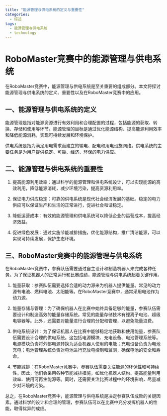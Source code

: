 ```yaml
---  
title: "能源管理与供电系统的定义与重要性"  
categories:  
  - 综述  
tags: 
  - 能源管理与供电系统 
  - technology  
---  
```


# RoboMaster竞赛中的能源管理与供电系统

在RoboMaster竞赛中，能源管理与供电系统是至关重要的组成部分。本文将探讨能源管理与供电系统的定义、重要性以及在RoboMaster竞赛中的应用。

## 一、能源管理与供电系统的定义

能源管理是指对能源资源进行有效利用和合理配置的过程，包括能源的获取、转换、存储和使用等环节。能源管理的目标是通过优化能源结构、提高能源利用效率和降低能源消耗，实现可持续发展和环境保护。

供电系统是指为满足用电需求而建立的输电、配电和用电设施网络。供电系统的主要任务是为用户提供稳定、可靠、经济、环保的电力供应。

## 二、能源管理与供电系统的重要性

1. 提高能源利用效率：通过科学的能源管理和供电系统设计，可以实现能源的高效利用，降低能源消耗，减少环境污染，提高资源利用率。

2. 保证电力供应稳定：可靠的供电系统是现代社会经济发展的基础。稳定的电力供应可以保证生产和生活的正常进行，促进社会和谐稳定。

3. 降低运营成本：有效的能源管理和供电系统可以降低企业的运营成本，提高经济效益。

4. 促进绿色发展：通过实施节能减排措施，优化能源结构，推广清洁能源，可以实现可持续发展，保护生态环境。

## 三、RoboMaster竞赛中的能源管理与供电系统

在RoboMaster竞赛中，参赛队伍需要通过自主设计和制造机器人来完成各种任务。为了保证机器人的正常运行和比赛成绩，能源管理与供电系统起着关键作用。

1. 能量获取：参赛队伍需要选择合适的动力源来为机器人提供能量。常见的动力源有电池、燃料电池、太阳能等。在RoboMaster竞赛中，通常采用电池作为动力源。

2. 能量存储与管理：为了确保机器人在比赛中始终具备足够的能量，参赛队伍需要设计和制造高效的能量存储系统。常见的能量存储技术有锂离子电池、超级电容器等。此外，还需要对能量进行合理的分配和管理，以避免能量浪费。

3. 供电系统设计：为了保证机器人在比赛中能够稳定地获取和使用能量，参赛队伍需要设计合理的供电系统。这包括电源模块、充电设备、电池管理系统等。电源模块负责将外部电源转换为适合机器人使用的电能；充电设备负责为电池充电；电池管理系统负责对电池进行充放电控制和监测，确保电池的安全和寿命。

4. 节能减排：在RoboMaster竞赛中，参赛队伍需要关注能源的环保性和可持续性。因此，他们会采用各种节能减排措施，如优化机器人结构、提高能量利用效率、使用可再生能源等。同时，还需要关注比赛过程中的环境影响，尽量减少对环境的污染。

总之，在RoboMaster竞赛中，能源管理与供电系统是决定参赛队伍成败的关键因素。通过科学的设计和合理的管理，参赛队伍可以在比赛中充分发挥机器人的性能，取得优异的成绩。 
